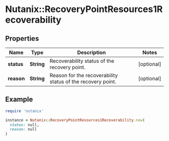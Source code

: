 # Nutanix::RecoveryPointResources1Recoverability

## Properties

| Name | Type | Description | Notes |
| ---- | ---- | ----------- | ----- |
| **status** | **String** | Recoverability status of the recovery point. | [optional] |
| **reason** | **String** | Reason for the recoverability status of the recovery point.  | [optional] |

## Example

```ruby
require 'nutanix'

instance = Nutanix::RecoveryPointResources1Recoverability.new(
  status: null,
  reason: null
)
```

